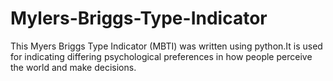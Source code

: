 # Mylers-Briggs-Type-Indicator
This Myers Briggs Type Indicator (MBTI) was written using python.It is used for indicating differing psychological preferences in how people perceive the world and make decisions.
